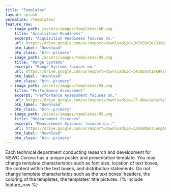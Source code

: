 ```yaml
---
title: "Templates"
layout: splash
permalink: /templates/
feature_row:
  - image_path: /assets/images/templates/AR.png
    title: "Acquisition Readiness"
    excerpt: "Acquisition Readiness focuses on."
    url: https://drive.google.com/uc?export=download&id=1MJOZOr26s3J9b_T8x8BbAPV8qf712CMI
    btn_label: "Download"
    btn_class: "btn--primary"
  - image_path: /assets/images/templates/RS.png
    title: "Range Systems"
    excerpt: "Range Systems focuses on."
    url: https://drive.google.com/uc?export=download&id=14c8SaotI0k9klS3xztJoRbVWoh396NfU
    btn_label: "Download"
    btn_class: "btn--primary"
  - image_path: /assets/images/templates/PA.png
    title: "Performance Assessment"
    excerpt: "Performance Assessment focuses on."
    url: https://drive.google.com/uc?export=download&id=17-4Dwv1qdwt9y3Yhcp7o2GhU7Czv3Huz
    btn_label: "Download"
    btn_class: "btn--primary"
  - image_path: /assets/images/templates/MS.png
    title: "Measurement Sciences"
    excerpt: "Measurement Sciences focuses on.."
    url: https://drive.google.com/uc?export=download&id=1Z8KaMpmJ5wFgAP_D6hmDOKEFBlHR51uA
    btn_label: "Download"
    btn_class: "btn--primary"
---
```

Each technical department conducting research and development for NSWC Corona has a unique poster and presentation template. You may change template characteristics such  as font size, location of text boxes, the content within the text boxes, and distribution statements. Do not change template characteristics such as the text boxes' headers, the coloring of the templates, the templates' title pictures.
{% include feature_row %}
